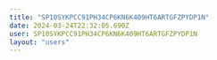 ```yaml
---
title: "SP10SYKPCC91PH34CP6KN6K409HT6ARTGFZPYDP1N"
date: 2024-03-24T22:32:05.690Z
user: SP10SYKPCC91PH34CP6KN6K409HT6ARTGFZPYDP1N
layout: "users"
---
```

    